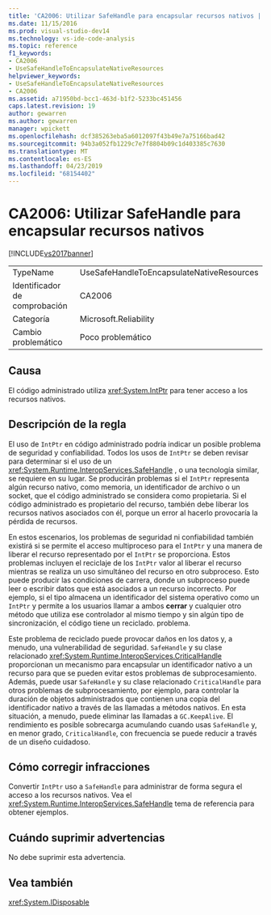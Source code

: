 ```yaml
---
title: 'CA2006: Utilizar SafeHandle para encapsular recursos nativos | Documentos de Microsoft'
ms.date: 11/15/2016
ms.prod: visual-studio-dev14
ms.technology: vs-ide-code-analysis
ms.topic: reference
f1_keywords:
- CA2006
- UseSafeHandleToEncapsulateNativeResources
helpviewer_keywords:
- UseSafeHandleToEncapsulateNativeResources
- CA2006
ms.assetid: a71950bd-bcc1-463d-b1f2-5233bc451456
caps.latest.revision: 19
author: gewarren
ms.author: gewarren
manager: wpickett
ms.openlocfilehash: dcf385263eba5a6012097f43b49e7a75166bad42
ms.sourcegitcommit: 94b3a052fb1229c7e7f8804b09c1d403385c7630
ms.translationtype: MT
ms.contentlocale: es-ES
ms.lasthandoff: 04/23/2019
ms.locfileid: "68154402"
---
```

# <a name="ca2006-use-safehandle-to-encapsulate-native-resources"></a>CA2006: Utilizar SafeHandle para encapsular recursos nativos
[!INCLUDE[vs2017banner](../includes/vs2017banner.md)]

|||
|-|-|
|TypeName|UseSafeHandleToEncapsulateNativeResources|
|Identificador de comprobación|CA2006|
|Categoría|Microsoft.Reliability|
|Cambio problemático|Poco problemático|

## <a name="cause"></a>Causa
 El código administrado utiliza <xref:System.IntPtr> para tener acceso a los recursos nativos.

## <a name="rule-description"></a>Descripción de la regla
 El uso de `IntPtr` en código administrado podría indicar un posible problema de seguridad y confiabilidad. Todos los usos de `IntPtr` se deben revisar para determinar si el uso de un <xref:System.Runtime.InteropServices.SafeHandle> , o una tecnología similar, se requiere en su lugar. Se producirán problemas si el `IntPtr` representa algún recurso nativo, como memoria, un identificador de archivo o un socket, que el código administrado se considera como propietaria. Si el código administrado es propietario del recurso, también debe liberar los recursos nativos asociados con él, porque un error al hacerlo provocaría la pérdida de recursos.

 En estos escenarios, los problemas de seguridad ni confiabilidad también existirá si se permite el acceso multiproceso para el `IntPtr` y una manera de liberar el recurso representado por el `IntPtr` se proporciona. Estos problemas incluyen el reciclaje de los `IntPtr` valor al liberar el recurso mientras se realiza un uso simultáneo del recurso en otro subproceso. Esto puede producir las condiciones de carrera, donde un subproceso puede leer o escribir datos que está asociados a un recurso incorrecto. Por ejemplo, si el tipo almacena un identificador del sistema operativo como un `IntPtr` y permite a los usuarios llamar a ambos **cerrar** y cualquier otro método que utiliza ese controlador al mismo tiempo y sin algún tipo de sincronización, el código tiene un reciclado. problema.

 Este problema de reciclado puede provocar daños en los datos y, a menudo, una vulnerabilidad de seguridad. `SafeHandle` y su clase relacionado <xref:System.Runtime.InteropServices.CriticalHandle> proporcionan un mecanismo para encapsular un identificador nativo a un recurso para que se pueden evitar estos problemas de subprocesamiento. Además, puede usar `SafeHandle` y su clase relacionado `CriticalHandle` para otros problemas de subprocesamiento, por ejemplo, para controlar la duración de objetos administrados que contienen una copia del identificador nativo a través de las llamadas a métodos nativos. En esta situación, a menudo, puede eliminar las llamadas a `GC.KeepAlive`. El rendimiento es posible sobrecarga acumulando cuando usas `SafeHandle` y, en menor grado, `CriticalHandle`, con frecuencia se puede reducir a través de un diseño cuidadoso.

## <a name="how-to-fix-violations"></a>Cómo corregir infracciones
 Convertir `IntPtr` uso a `SafeHandle` para administrar de forma segura el acceso a los recursos nativos. Vea el <xref:System.Runtime.InteropServices.SafeHandle> tema de referencia para obtener ejemplos.

## <a name="when-to-suppress-warnings"></a>Cuándo suprimir advertencias
 No debe suprimir esta advertencia.

## <a name="see-also"></a>Vea también
 <xref:System.IDisposable>
